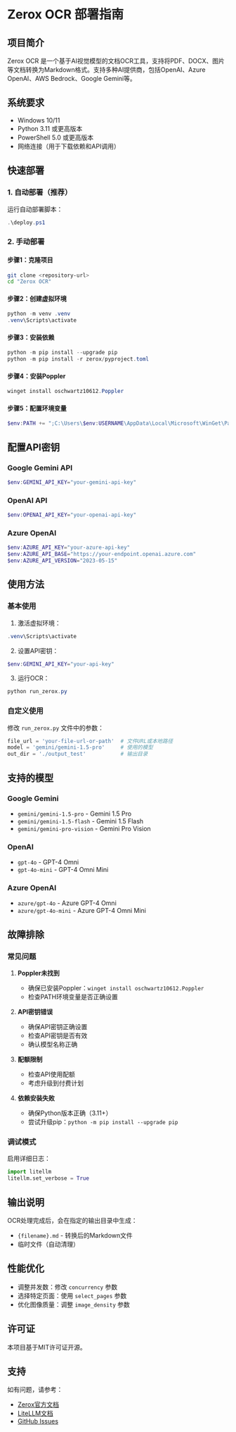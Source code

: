 # Zerox OCR 部署指南

## 项目简介

Zerox OCR 是一个基于AI视觉模型的文档OCR工具，支持将PDF、DOCX、图片等文档转换为Markdown格式。支持多种AI提供商，包括OpenAI、Azure OpenAI、AWS Bedrock、Google Gemini等。

## 系统要求

- Windows 10/11
- Python 3.11 或更高版本
- PowerShell 5.0 或更高版本
- 网络连接（用于下载依赖和API调用）

## 快速部署

### 1. 自动部署（推荐）

运行自动部署脚本：

```powershell
.\deploy.ps1
```

### 2. 手动部署

#### 步骤1：克隆项目
```bash
git clone <repository-url>
cd "Zerox OCR"
```

#### 步骤2：创建虚拟环境
```powershell
python -m venv .venv
.venv\Scripts\activate
```

#### 步骤3：安装依赖
```powershell
python -m pip install --upgrade pip
python -m pip install -r zerox/pyproject.toml
```

#### 步骤4：安装Poppler
```powershell
winget install oschwartz10612.Poppler
```

#### 步骤5：配置环境变量
```powershell
$env:PATH += ";C:\Users\$env:USERNAME\AppData\Local\Microsoft\WinGet\Packages\oschwartz10612.Poppler_Microsoft.Winget.Source_8wekyb3d8bbwe\poppler-24.08.0\Library\bin"
```

## 配置API密钥

### Google Gemini API
```powershell
$env:GEMINI_API_KEY="your-gemini-api-key"
```

### OpenAI API
```powershell
$env:OPENAI_API_KEY="your-openai-api-key"
```

### Azure OpenAI
```powershell
$env:AZURE_API_KEY="your-azure-api-key"
$env:AZURE_API_BASE="https://your-endpoint.openai.azure.com"
$env:AZURE_API_VERSION="2023-05-15"
```

## 使用方法

### 基本使用

1. 激活虚拟环境：
```powershell
.venv\Scripts\activate
```

2. 设置API密钥：
```powershell
$env:GEMINI_API_KEY="your-api-key"
```

3. 运行OCR：
```powershell
python run_zerox.py
```

### 自定义使用

修改 `run_zerox.py` 文件中的参数：

```python
file_url = 'your-file-url-or-path'  # 文件URL或本地路径
model = 'gemini/gemini-1.5-pro'     # 使用的模型
out_dir = './output_test'           # 输出目录
```

## 支持的模型

### Google Gemini
- `gemini/gemini-1.5-pro` - Gemini 1.5 Pro
- `gemini/gemini-1.5-flash` - Gemini 1.5 Flash
- `gemini/gemini-pro-vision` - Gemini Pro Vision

### OpenAI
- `gpt-4o` - GPT-4 Omni
- `gpt-4o-mini` - GPT-4 Omni Mini

### Azure OpenAI
- `azure/gpt-4o` - Azure GPT-4 Omni
- `azure/gpt-4o-mini` - Azure GPT-4 Omni Mini

## 故障排除

### 常见问题

1. **Poppler未找到**
   - 确保已安装Poppler：`winget install oschwartz10612.Poppler`
   - 检查PATH环境变量是否正确设置

2. **API密钥错误**
   - 确保API密钥正确设置
   - 检查API密钥是否有效
   - 确认模型名称正确

3. **配额限制**
   - 检查API使用配额
   - 考虑升级到付费计划

4. **依赖安装失败**
   - 确保Python版本正确（3.11+）
   - 尝试升级pip：`python -m pip install --upgrade pip`

### 调试模式

启用详细日志：
```python
import litellm
litellm.set_verbose = True
```

## 输出说明

OCR处理完成后，会在指定的输出目录中生成：
- `{filename}.md` - 转换后的Markdown文件
- 临时文件（自动清理）

## 性能优化

- 调整并发数：修改 `concurrency` 参数
- 选择特定页面：使用 `select_pages` 参数
- 优化图像质量：调整 `image_density` 参数

## 许可证

本项目基于MIT许可证开源。

## 支持

如有问题，请参考：
- [Zerox官方文档](https://docs.getomni.ai/zerox)
- [LiteLLM文档](https://docs.litellm.ai/docs/providers)
- [GitHub Issues](https://github.com/getomni-ai/zerox/issues)
